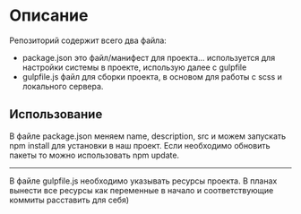 # Описание 
Репозиторий содержит всего два файла:
* package.json это файл/манифест для проекта... используется для настройки системы в проекте, использую далее с gulpfile
* gulpfile.js файл для сборки проекта, в основом для работы с scss и локального сервера.

## Использование
В файле package.json меняем name, description, src и можем запускать npm install для установки в наш проект. 
Если необходимо обновить пакеты то можно использовать npm update.

---

В файле gulpfile.js необходимо указывать ресурсы проекта. 
В планах вынести все ресурсы как переменные в начало и соответствующие коммиты расставить для себя)
